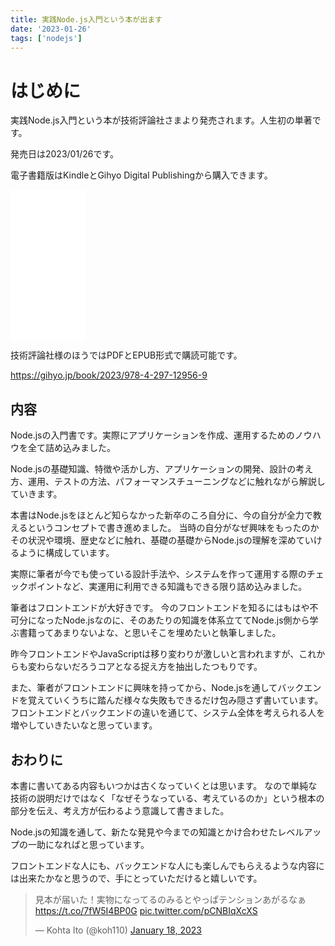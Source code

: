 ```yaml
---
title: 実践Node.js入門という本が出ます
date: '2023-01-26'
tags: ['nodejs']
---
```


# はじめに

実践Node.js入門という本が技術評論社さまより発売されます。人生初の単著です。

発売日は2023/01/26です。

電子書籍版はKindleとGihyo Digital Publishingから購入できます。

<iframe sandbox="allow-popups allow-scripts allow-modals allow-forms allow-same-origin" style="width:120px;height:240px;" marginwidth="0" marginheight="0" scrolling="no" frameborder="0" src="//rcm-fe.amazon-adsystem.com/e/cm?lt1=_blank&bc1=FFFFFF&IS2=1&bg1=FFFFFF&fc1=000000&lc1=0000FF&t=koh110088-22&language=ja_JP&o=9&p=8&l=as4&m=amazon&f=ifr&ref=as_ss_li_til&asins=B0BRPT1M95&linkId=7f1ea5638a9f16794eb0739900f5a712"></iframe>

技術評論社様のほうではPDFとEPUB形式で購読可能です。

https://gihyo.jp/book/2023/978-4-297-12956-9

## 内容

Node.jsの入門書です。実際にアプリケーションを作成、運用するためのノウハウを全て詰め込みました。

Node.jsの基礎知識、特徴や活かし方、アプリケーションの開発、設計の考え方、運用、テストの方法、パフォーマンスチューニングなどに触れながら解説していきます。

本書はNode.jsをほとんど知らなかった新卒のころ自分に、今の自分が全力で教えるというコンセプトで書き進めました。
当時の自分がなぜ興味をもったのかその状況や環境、歴史などに触れ、基礎の基礎からNode.jsの理解を深めていけるように構成しています。

実際に筆者が今でも使っている設計手法や、システムを作って運用する際のチェックポイントなど、実運用に利用できる知識もできる限り詰め込みました。

筆者はフロントエンドが大好きです。
今のフロントエンドを知るにはもはや不可分になったNode.jsなのに、そのあたりの知識を体系立ててNode.js側から学ぶ書籍ってあまりないよな、と思いそこを埋めたいと執筆しました。

昨今フロントエンドやJavaScriptは移り変わりが激しいと言われますが、これからも変わらないだろうコアとなる捉え方を抽出したつもりです。

また、筆者がフロントエンドに興味を持ってから、Node.jsを通してバックエンドを覚えていくうちに踏んだ様々な失敗もできるだけ包み隠さず書いています。
フロントエンドとバックエンドの違いを通じて、システム全体を考えられる人を増やしていきたいなと思っています。

## おわりに

本書に書いてある内容もいつかは古くなっていくとは思います。
なので単純な技術の説明だけではなく「なぜそうなっている、考えているのか」という根本の部分を伝え、考え方が伝わるよう意識して書きました。

Node.jsの知識を通して、新たな発見や今までの知識とかけ合わせたレベルアップの一助になればと思っています。

フロントエンドな人にも、バックエンドな人にも楽しんでもらえるような内容には出来たかなと思うので、手にとっていただけると嬉しいです。

<blockquote class="twitter-tweet"><p lang="ja" dir="ltr">見本が届いた！実物になってるのみるとやっぱテンションあがるなぁ <a href="https://t.co/7fW5I4BP0G">https://t.co/7fW5I4BP0G</a> <a href="https://t.co/pCNBIqXcXS">pic.twitter.com/pCNBIqXcXS</a></p>&mdash; Kohta Ito (@koh110) <a href="https://twitter.com/koh110/status/1615530170101936130?ref_src=twsrc%5Etfw">January 18, 2023</a></blockquote> <script async src="https://platform.twitter.com/widgets.js" charset="utf-8"></script>
